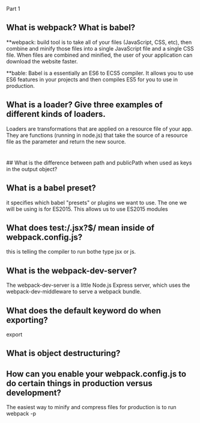 Part 1

## What is webpack? What is babel?

**webpack: build tool is to take all of your files (JavaScript, CSS, etc), then combine and minify those files into a single JavaScript file and a single CSS file. When files are combined and minified, the user of your application can download the website faster.

**bable: Babel is a essentially an ES6 to ECS5 compiler. It allows you to use ES6 features in your projects and then compiles ES5 for you to use in production.


## What is a loader? Give three examples of different kinds of loaders.

Loaders are transformations that are applied on a resource file of your app. They are functions (running in node.js) that take the source of a resource file as the parameter and return the new source.

<h1 id="gfdfhj"></h1>
## What is the difference between path and publicPath when used as keys in the output object?

## What is a babel preset?

 it specifies which babel "presets" or plugins we want to use. The one we will be using is for ES2015. This allows us to use ES2015 modules

## What does test:/\.jsx?$/ mean inside of webpack.config.js?

this is telling the compiler to run bothe type jsx or js.

## What is the webpack-dev-server?

The webpack-dev-server is a little Node.js Express server, which uses the webpack-dev-middleware to serve a webpack bundle.

## What does the default keyword do when exporting?
export

## What is object destructuring?


## How can you enable your webpack.config.js to do certain things in production versus development?

The easiest way to minify and compress files for production is to run webpack -p
